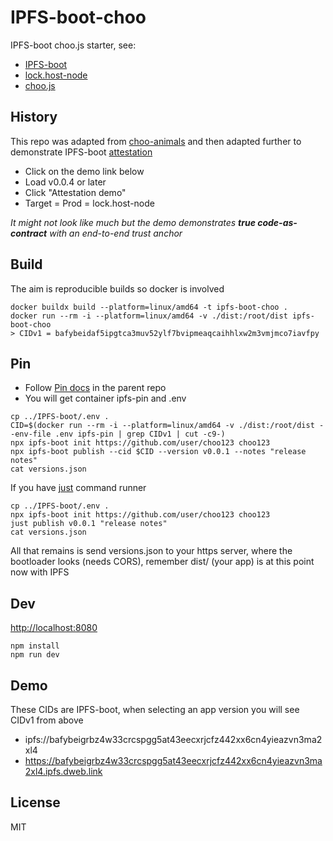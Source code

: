 # IPFS-boot-choo
IPFS-boot choo.js starter, see:
+ [IPFS-boot](https://github.com/rhodey/IPFS-boot)
+ [lock.host-node](https://github.com/rhodey/lock.host-node)
+ [choo.js](https://github.com/choojs/choo)

## History
This repo was adapted from [choo-animals](https://github.com/louiscenter/choo-animals) and then adapted further to demonstrate IPFS-boot [attestation](https://en.wikipedia.org/wiki/Trusted_Computing#Remote_attestation)
+ Click on the demo link below
+ Load v0.0.4 or later
+ Click "Attestation demo"
+ Target = Prod = lock.host-node

*It might not look like much but the demo demonstrates **true code-as-contract** with an end-to-end trust anchor*

## Build
The aim is reproducible builds so docker is involved
```
docker buildx build --platform=linux/amd64 -t ipfs-boot-choo .
docker run --rm -i --platform=linux/amd64 -v ./dist:/root/dist ipfs-boot-choo
> CIDv1 = bafybeidaf5ipgtca3muv52ylf7bvipmeaqcaihhlxw2m3vmjmco7iavfpy
```

## Pin
+ Follow [Pin docs](https://github.com/rhodey/IPFS-boot#pin) in the parent repo
+ You will get container ipfs-pin and .env
```
cp ../IPFS-boot/.env .
CID=$(docker run --rm -i --platform=linux/amd64 -v ./dist:/root/dist --env-file .env ipfs-pin | grep CIDv1 | cut -c9-)
npx ipfs-boot init https://github.com/user/choo123 choo123
npx ipfs-boot publish --cid $CID --version v0.0.1 --notes "release notes"
cat versions.json
```

If you have [just](https://github.com/casey/just) command runner
```
cp ../IPFS-boot/.env .
npx ipfs-boot init https://github.com/user/choo123 choo123
just publish v0.0.1 "release notes"
cat versions.json
```

All that remains is send versions.json to your https server, where the bootloader looks (needs CORS), remember dist/ (your app) is at this point now with IPFS

## Dev
[http://localhost:8080](http://localhost:8080)
```
npm install
npm run dev
```

## Demo
These CIDs are IPFS-boot, when selecting an app version you will see CIDv1 from above
+ ipfs://bafybeigrbz4w33crcspgg5at43eecxrjcfz442xx6cn4yieazvn3ma2xl4
+ https://bafybeigrbz4w33crcspgg5at43eecxrjcfz442xx6cn4yieazvn3ma2xl4.ipfs.dweb.link

## License
MIT
